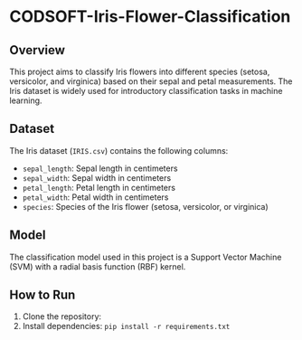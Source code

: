 # CODSOFT-Iris-Flower-Classification

## Overview
This project aims to classify Iris flowers into different species (setosa, versicolor, and virginica) based on their sepal and petal measurements. The Iris dataset is widely used for introductory classification tasks in machine learning.

## Dataset
The Iris dataset (`IRIS.csv`) contains the following columns:
- `sepal_length`: Sepal length in centimeters
- `sepal_width`: Sepal width in centimeters
- `petal_length`: Petal length in centimeters
- `petal_width`: Petal width in centimeters
- `species`: Species of the Iris flower (setosa, versicolor, or virginica)

## Model
The classification model used in this project is a Support Vector Machine (SVM) with a radial basis function (RBF) kernel.

## How to Run
1. Clone the repository:
2. Install dependencies: `pip install -r requirements.txt`
